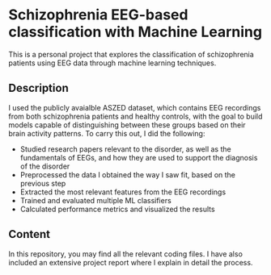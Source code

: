 # Schizophrenia EEG-based classification with Machine Learning

This is a personal project that explores the classification of schizophrenia patients using EEG data through machine learning techniques.

## Description
I used the publicly avaialble ASZED dataset, which contains EEG recordings from both schizophrenia patients and healthy controls, with the goal to build models capable of distinguishing between these groups based on their brain activity patterns. To carry this out, I did the following:

* Studied research papers relevant to the disorder, as well as the fundamentals of EEGs, and how they are used to support the diagnosis of the disorder
* Preprocessed the data I obtained the way I saw fit, based on the previous step
* Extracted the most relevant features from the EEG recordings
* Trained and evaluated multiple ML classifiers
* Calculated performance metrics and visualized the results

## Content
In this repository, you may find all the relevant coding files.
I have also included an extensive project report where I explain in detail the process.
